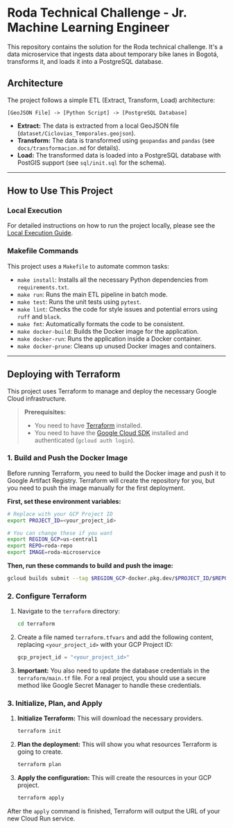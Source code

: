 # Roda Technical Challenge - Jr. Machine Learning Engineer

This repository contains the solution for the Roda technical challenge. It's a data microservice that ingests data about temporary bike lanes in Bogotá, transforms it, and loads it into a PostgreSQL database.

## Architecture

The project follows a simple ETL (Extract, Transform, Load) architecture:

```
[GeoJSON File] -> [Python Script] -> [PostgreSQL Database]
```

*   **Extract:** The data is extracted from a local GeoJSON file (`dataset/Ciclovias_Temporales.geojson`).
*   **Transform:** The data is transformed using `geopandas` and `pandas` (see `docs/transformacion.md` for details).
*   **Load:** The transformed data is loaded into a PostgreSQL database with PostGIS support (see `sql/init.sql` for the schema).

---

## How to Use This Project

### Local Execution

For detailed instructions on how to run the project locally, please see the [Local Execution Guide](docs/local_execution.md).

### Makefile Commands

This project uses a `Makefile` to automate common tasks:

*   `make install`: Installs all the necessary Python dependencies from `requirements.txt`.
*   `make run`: Runs the main ETL pipeline in batch mode.
*   `make test`: Runs the unit tests using `pytest`.
*   `make lint`: Checks the code for style issues and potential errors using `ruff` and `black`.
*   `make fmt`: Automatically formats the code to be consistent.
*   `make docker-build`: Builds the Docker image for the application.
*   `make docker-run`: Runs the application inside a Docker container.
*   `make docker-prune`: Cleans up unused Docker images and containers.

---

## Deploying with Terraform

This project uses Terraform to manage and deploy the necessary Google Cloud infrastructure.

> **Prerequisites:**
> * You need to have [Terraform](https://learn.hashicorp.com/tutorials/terraform/install-cli) installed.
> * You need to have the [Google Cloud SDK](https://cloud.google.com/sdk/docs/install) installed and authenticated (`gcloud auth login`).

### 1. Build and Push the Docker Image

Before running Terraform, you need to build the Docker image and push it to Google Artifact Registry. Terraform will create the repository for you, but you need to push the image manually for the first deployment.

**First, set these environment variables:**

```bash
# Replace with your GCP Project ID
export PROJECT_ID=<your_project_id>

# You can change these if you want
export REGION_GCP=us-central1
export REPO=roda-repo
export IMAGE=roda-microservice
```

**Then, run these commands to build and push the image:**

```bash
gcloud builds submit --tag $REGION_GCP-docker.pkg.dev/$PROJECT_ID/$REPO/$IMAGE:latest .
```

### 2. Configure Terraform

1.  Navigate to the `terraform` directory:
    ```bash
    cd terraform
    ```

2.  Create a file named `terraform.tfvars` and add the following content, replacing `<your_project_id>` with your GCP Project ID:
    ```terraform
    gcp_project_id = "<your_project_id>"
    ```

3.  **Important:** You also need to update the database credentials in the `terraform/main.tf` file. For a real project, you should use a secure method like Google Secret Manager to handle these credentials.

### 3. Initialize, Plan, and Apply

1.  **Initialize Terraform:** This will download the necessary providers.
    ```bash
    terraform init
    ```

2.  **Plan the deployment:** This will show you what resources Terraform is going to create.
    ```bash
    terraform plan
    ```

3.  **Apply the configuration:** This will create the resources in your GCP project.
    ```bash
    terraform apply
    ```

After the `apply` command is finished, Terraform will output the URL of your new Cloud Run service.